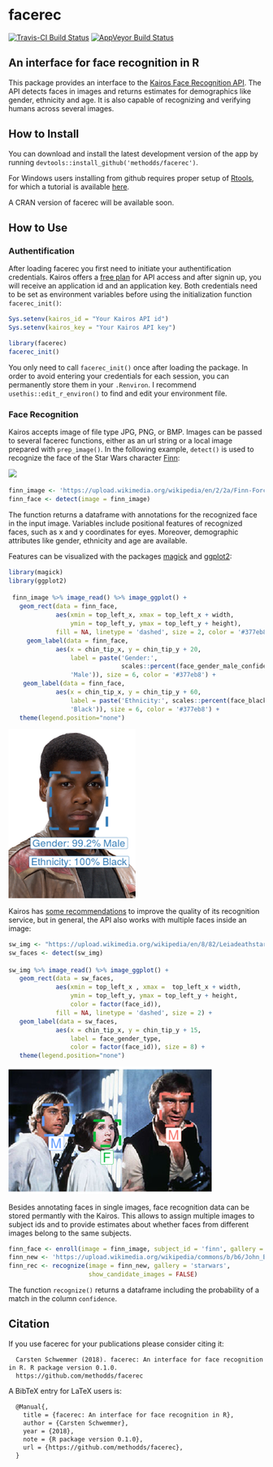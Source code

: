 
<!-- README.md is generated from README.Rmd. Please edit that file -->

# facerec

[![Travis-CI Build
Status](https://travis-ci.org/methodds/facerec.svg?branch=master)](https://travis-ci.org/methodds/facerec)
[![AppVeyor Build
Status](https://ci.appveyor.com/api/projects/status/github/methodds/facerec?branch=master&svg=true)](https://ci.appveyor.com/project/methodds/facerec)

## An interface for face recognition in R

This package provides an interface to the [Kairos Face Recognition
API](https://www.kairos.com/docs/api/). The API detects faces in images
and returns estimates for demographics like gender, ethnicity and age.
It is also capable of recognizing and verifying humans across several
images.

## How to Install

You can download and install the latest development version of the app
by running `devtools::install_github('methodds/facerec')`.

For Windows users installing from github requires proper setup of
[Rtools](https://cran.r-project.org/bin/windows/Rtools/), for which a
tutorial is available
[here](https://github.com/stan-dev/rstan/wiki/Install-Rtools-for-Windows).

A CRAN version of facerec will be available soon.

## How to Use

### Authentification

After loading facerec you first need to initiate your authentification
credentials. Kairos offers a [free plan](https://www.kairos.com/pricing)
for API access and after signin up, you will receive an application id
and an application key. Both credentials need to be set as environment
variables before using the initialization function `facerec_init()`:

``` r
Sys.setenv(kairos_id = "Your Kairos API id")
Sys.setenv(kairos_key = "Your Kairos API key")
```

``` r
library(facerec)
facerec_init()
```

You only need to call `facerec_init()` once after loading the package.
In order to avoid entering your credentials for each session, you can
permanently store them in your `.Renviron`. I recommend
`usethis::edit_r_environ()` to find and edit your environment file.

### Face Recognition

Kairos accepts image of file type JPG, PNG, or BMP. Images can be passed
to several facerec functions, either as an url string or a local image
prepared with `prep_image()`. In the following example, `detect()` is
used to recognize the face of the Star Wars character
[Finn](https://en.wikipedia.org/wiki/Finn_\(Star_Wars\)):

<img src="https://upload.wikimedia.org/wikipedia/en/2/2a/Finn-Force_Awakens_%282015%29.png" width="250">

``` r
finn_image <- 'https://upload.wikimedia.org/wikipedia/en/2/2a/Finn-Force_Awakens_%282015%29.png'
finn_face <- detect(image = finn_image)
```

The function returns a dataframe with annotations for the recognized
face in the input image. Variables include positional features of
recognized faces, such as x and y coordinates for eyes. Moreover,
demographic attributes like gender, ethnicity and age are available.

Features can be visualized with the packages
[magick](https://cran.r-project.org/web/packages/magick/index.html) and
[ggplot2](https://cran.r-project.org/web/packages/ggplot2/index.html):

``` r
library(magick)
library(ggplot2)

 finn_image %>% image_read() %>% image_ggplot() + 
   geom_rect(data = finn_face, 
             aes(xmin = top_left_x, xmax = top_left_x + width, 
                 ymin = top_left_y, ymax = top_left_y + height),
             fill = NA, linetype = 'dashed', size = 2, color = '#377eb8') +
     geom_label(data = finn_face,
             aes(x = chin_tip_x, y = chin_tip_y + 20, 
                 label = paste('Gender:', 
                               scales::percent(face_gender_male_confidence),
                 'Male')), size = 6, color = '#377eb8') +
    geom_label(data = finn_face,
             aes(x = chin_tip_x, y = chin_tip_y + 60, 
                 label = paste('Ethnicity:', scales::percent(face_black),
                 'Black')), size = 6, color = '#377eb8') +
   theme(legend.position="none")
```

<img src="man/figures/finn_facerec.png" width="250">

Kairos has [some
recommendations](https://www.kairos.com/docs/api/best-practices) to
improve the quality of its recognition service, but in general, the API
also works with multiple faces inside an
image:

``` r
sw_img <- "https://upload.wikimedia.org/wikipedia/en/8/82/Leiadeathstar.jpg"
sw_faces <- detect(sw_img)

sw_img %>% image_read() %>% image_ggplot() + 
   geom_rect(data = sw_faces, 
             aes(xmin = top_left_x , xmax =  top_left_x + width, 
                 ymin = top_left_y, ymax = top_left_y + height, 
                 color = factor(face_id)),
             fill = NA, linetype = 'dashed', size = 2) +
   geom_label(data = sw_faces,
             aes(x = chin_tip_x, y = chin_tip_y + 15, 
                 label = face_gender_type,
                 color = factor(face_id)), size = 8) +
   theme(legend.position="none")
```

<img src="man/figures/sw_facerec.png" width="400">

Besides annotating faces in single images, face recognition data can be
stored permantly with the Kairos. This allows to assign multiple images
to subject ids and to provide estimates about whether faces from
different images belong to the same
subjects.

``` r
finn_face <- enroll(image = finn_image, subject_id = 'finn', gallery = 'starwars')
finn_new <- 'https://upload.wikimedia.org/wikipedia/commons/b/b6/John_Boyega_by_Gage_Skidmore.jpg'
finn_rec <- recognize(image = finn_new, gallery = 'starwars',
                      show_candidate_images = FALSE)
```

The function `recognize()` returns a dataframe including the probability
of a match in the column `confidence`.

## Citation

If you use facerec for your publications please consider citing
it:

``` 
  Carsten Schwemmer (2018). facerec: An interface for face recognition in R. R package version 0.1.0.
  https://github.com/methodds/facerec
```

A BibTeX entry for LaTeX users is:

``` 
  @Manual{,
    title = {facerec: An interface for face recognition in R},
    author = {Carsten Schwemmer},
    year = {2018},
    note = {R package version 0.1.0},
    url = {https://github.com/methodds/facerec},
  }
```

